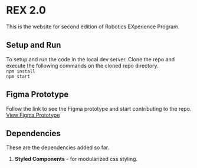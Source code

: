 # REX 2.0
This is the website for second edition of Robotics EXperience Program.

## Setup and Run
To setup and run the code in the local dev server. Clone the repo and execute the following commands on the cloned repo directory. <br>
 `npm install`<br>
 `npm start`
 
 ## Figma Prototype
 Follow the link to see the Figma prototype and start contributing to the repo.
 [View Figma Prototype](https://www.figma.com/file/aRVYLCSR637plCuxtGb3Gc/REX?node-id=2%3A3)
 
 ## Dependencies
 These are the dependencies added so far.
 1.  **Styled Components** - for modularized css styling.
